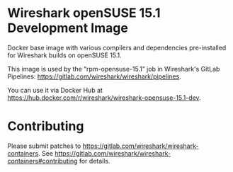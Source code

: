 # Wireshark openSUSE 15.1 Development Image

Docker base image with various compilers and dependencies pre-installed for
Wireshark builds on openSUSE 15.1.

This image is used by the “rpm-opensuse-15.1” job in Wireshark's GitLab
Pipelines:
https://gitlab.com/wireshark/wireshark/pipelines.

You can use it via Docker Hub at
https://hub.docker.com/r/wireshark/wireshark-opensuse-15.1-dev.

# Contributing

Please submit patches to
https://gitlab.com/wireshark/wireshark-containers.
See
https://gitlab.com/wireshark/wireshark-containers#contributing
for details.
